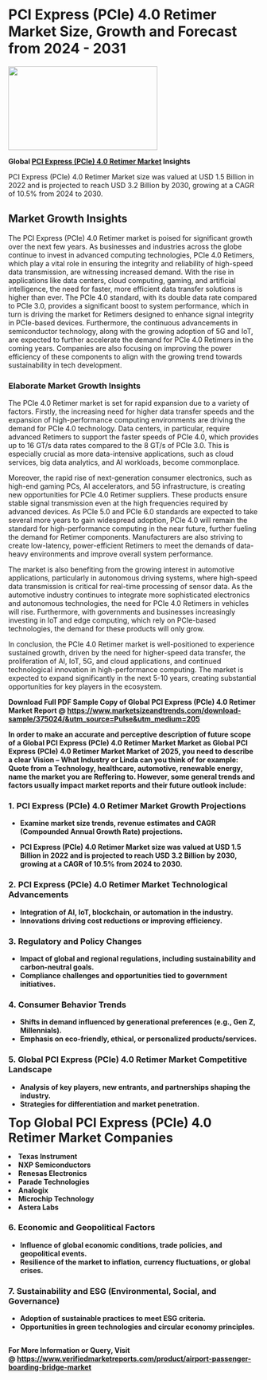 <H1>PCI Express (PCIe) 4.0 Retimer Market Size, Growth and Forecast from 2024 - 2031</H1><img class="aligncenter size-medium wp-image-584254" src="https://thirdeyenews.in/wp-content/uploads/2024/09/Global-Market-Research-300x168.jpeg" alt="" width="300" height="168" /><p><strong>Global&nbsp;<a href="https://www.marketsizeandtrends.com/download-sample/375024/&amp;utm_source=Pulse&amp;utm_medium=205">PCI Express (PCIe) 4.0 Retimer Market</a> Insights</strong></p><p>PCI Express (PCIe) 4.0 Retimer Market size was valued at USD 1.5 Billion in 2022 and is projected to reach USD 3.2 Billion by 2030, growing at a CAGR of 10.5% from 2024 to 2030.</p><p><h2>Market Growth Insights</h2> <p>The PCI Express (PCIe) 4.0 Retimer market is poised for significant growth over the next few years. As businesses and industries across the globe continue to invest in advanced computing technologies, PCIe 4.0 Retimers, which play a vital role in ensuring the integrity and reliability of high-speed data transmission, are witnessing increased demand. With the rise in applications like data centers, cloud computing, gaming, and artificial intelligence, the need for faster, more efficient data transfer solutions is higher than ever. The PCIe 4.0 standard, with its double data rate compared to PCIe 3.0, provides a significant boost to system performance, which in turn is driving the market for Retimers designed to enhance signal integrity in PCIe-based devices. Furthermore, the continuous advancements in semiconductor technology, along with the growing adoption of 5G and IoT, are expected to further accelerate the demand for PCIe 4.0 Retimers in the coming years. Companies are also focusing on improving the power efficiency of these components to align with the growing trend towards sustainability in tech development.</p> <p><strong></strong></p> <h3>Elaborate Market Growth Insights</h3> <p>The PCIe 4.0 Retimer market is set for rapid expansion due to a variety of factors. Firstly, the increasing need for higher data transfer speeds and the expansion of high-performance computing environments are driving the demand for PCIe 4.0 technology. Data centers, in particular, require advanced Retimers to support the faster speeds of PCIe 4.0, which provides up to 16 GT/s data rates compared to the 8 GT/s of PCIe 3.0. This is especially crucial as more data-intensive applications, such as cloud services, big data analytics, and AI workloads, become commonplace.</p> <p>Moreover, the rapid rise of next-generation consumer electronics, such as high-end gaming PCs, AI accelerators, and 5G infrastructure, is creating new opportunities for PCIe 4.0 Retimer suppliers. These products ensure stable signal transmission even at the high frequencies required by advanced devices. As PCIe 5.0 and PCIe 6.0 standards are expected to take several more years to gain widespread adoption, PCIe 4.0 will remain the standard for high-performance computing in the near future, further fueling the demand for Retimer components. Manufacturers are also striving to create low-latency, power-efficient Retimers to meet the demands of data-heavy environments and improve overall system performance.</p> <p>The market is also benefiting from the growing interest in automotive applications, particularly in autonomous driving systems, where high-speed data transmission is critical for real-time processing of sensor data. As the automotive industry continues to integrate more sophisticated electronics and autonomous technologies, the need for PCIe 4.0 Retimers in vehicles will rise. Furthermore, with governments and businesses increasingly investing in IoT and edge computing, which rely on PCIe-based technologies, the demand for these products will only grow.</p> <p>In conclusion, the PCIe 4.0 Retimer market is well-positioned to experience sustained growth, driven by the need for higher-speed data transfer, the proliferation of AI, IoT, 5G, and cloud applications, and continued technological innovation in high-performance computing. The market is expected to expand significantly in the next 5-10 years, creating substantial opportunities for key players in the ecosystem.</p> <p><strong></p><p><span class=""><strong>Download Full PDF Sample Copy of Global PCI Express (PCIe) 4.0 Retimer Market Report</strong> @ <a href="https://www.marketsizeandtrends.com/download-sample/375024/&amp;utm_source=Pulse&amp;utm_medium=205" target="_blank">https://www.marketsizeandtrends.com/download-sample/375024/&amp;utm_source=Pulse&amp;utm_medium=205</a></span></p><p>In order to make an accurate and perceptive description of future scope of a Global&nbsp;PCI Express (PCIe) 4.0 Retimer Market Market as Global&nbsp;PCI Express (PCIe) 4.0 Retimer Market Market of 2025, you need to describe a clear Vision &ndash; What Industry or Linda can you think of for example: Quote from a Technology, healthcare, automotive, renewable energy, name the market you are Reffering to. However, some general trends and factors usually impact market reports and their future outlook include:</p><h3>1.&nbsp;<strong>PCI Express (PCIe) 4.0 Retimer Market Growth Projections</strong></h3><ul><li>Examine market size trends, revenue estimates and CAGR (Compounded Annual Growth Rate) projections.</li><li><p>PCI Express (PCIe) 4.0 Retimer Market size was valued at USD 1.5 Billion in 2022 and is projected to reach USD 3.2 Billion by 2030, growing at a CAGR of 10.5% from 2024 to 2030.</p></li></ul><h3>2.&nbsp;<strong>PCI Express (PCIe) 4.0 Retimer Market Technological Advancements</strong></h3><ul><li>Integration of AI, IoT, blockchain, or automation in the industry.</li><li>Innovations driving cost reductions or improving efficiency.</li></ul><h3>3.&nbsp;<strong>Regulatory and Policy Changes</strong></h3><ul><li>Impact of global and regional regulations, including sustainability and carbon-neutral goals.</li><li>Compliance challenges and opportunities tied to government initiatives.</li></ul><h3>4.&nbsp;<strong>Consumer Behavior Trends</strong></h3><ul><li>Shifts in demand influenced by generational preferences (e.g., Gen Z, Millennials).</li><li>Emphasis on eco-friendly, ethical, or personalized products/services.</li></ul><h3>5.&nbsp;<strong>Global PCI Express (PCIe) 4.0 Retimer Market Competitive Landscape</strong></h3><ul><li>Analysis of key players, new entrants, and partnerships shaping the industry.</li><li>Strategies for differentiation and market penetration.</li></ul><p data-pm-slice="1 1 []"><span style="color: inherit; font-family: inherit; font-size: 25px;">Top Global PCI Express (PCIe) 4.0 Retimer Market Companies</span></p><div class="" data-test-id=""><p><li>Texas Instrument</li><li> NXP Semiconductors</li><li> Renesas Electronics</li><li> Parade Technologies</li><li> Analogix</li><li> Microchip Technology</li><li> Astera Labs</li></p></div><h3>6.&nbsp;<strong>Economic and Geopolitical Factors</strong></h3><ul><li>Influence of global economic conditions, trade policies, and geopolitical events.</li><li>Resilience of the market to inflation, currency fluctuations, or global crises.</li></ul><h3>7.&nbsp;<strong>Sustainability and ESG (Environmental, Social, and Governance)</strong></h3><ul><li>Adoption of sustainable practices to meet ESG criteria.</li><li>Opportunities in green technologies and circular economy principles.</li></ul><h2><strong style="font-size: 14px;">For More Information or Query, Visit @&nbsp;</strong><a style="background-color: #ffffff; font-size: 14px;" href="https://www.marketsizeandtrends.com/report/pci-express-pcie-4-0-retimer-market/" target="_blank">https://www.verifiedmarketreports.com/product/airport-passenger-boarding-bridge-market</a></h2>
